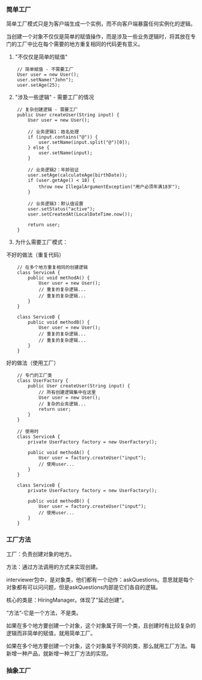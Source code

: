 ### 简单工厂
简单工厂模式只是为客户端生成一个实例，而不向客户端暴露任何实例化的逻辑。

当创建一个对象不仅仅是简单的赋值操作，而是涉及一些业务逻辑时，将其放在专门的工厂中比在每个需要的地方重复相同的代码更有意义。
1. "不仅仅是简单的赋值"
```
    // 简单赋值 - 不需要工厂
    User user = new User();
    user.setName("John");
    user.setAge(25);
```
2. "涉及一些逻辑" - 需要工厂的情况
```
    // 复杂创建逻辑 - 需要工厂
    public User createUser(String input) {
        User user = new User();
        
        // 业务逻辑1：姓名处理
        if (input.contains("@")) {
            user.setName(input.split("@")[0]);
        } else {
            user.setName(input);
        }
        
        // 业务逻辑2：年龄验证
        user.setAge(calculateAge(birthDate));
        if (user.getAge() < 18) {
            throw new IllegalArgumentException("用户必须年满18岁");
        }
        
        // 业务逻辑3：默认值设置
        user.setStatus("active");
        user.setCreatedAt(LocalDateTime.now());
        
        return user;
    }
```
3. 为什么需要工厂模式：

不好的做法（重复代码）
```
    // 在多个地方重复相同的创建逻辑
    class ServiceA {
        public void methodA() {
            User user = new User();
            // 重复的复杂逻辑...
            // 重复的复杂逻辑...
        }
    }
    
    class ServiceB {
        public void methodB() {
            User user = new User();
            // 重复的复杂逻辑...
            // 重复的复杂逻辑...
        }
    }
```

好的做法（使用工厂）
```
    // 专门的工厂类
    class UserFactory {
        public User createUser(String input) {
            // 所有创建逻辑集中在这里
            User user = new User();
            // 复杂的业务逻辑...
            return user;
        }
    }
    
    // 使用时
    class ServiceA {
        private UserFactory factory = new UserFactory();
        
        public void methodA() {
            User user = factory.createUser("input");
            // 使用user...
        }
    }
    
    class ServiceB {
        private UserFactory factory = new UserFactory();
        
        public void methodB() {
            User user = factory.createUser("input");
            // 使用user...
        }
    }
```
### 工厂方法
工厂：负责创建对象的地方。

方法：通过方法调用的方式来实现创建。

interviewer包中，是对象类，他们都有一个动作：askQuestions。意思就是每个对象都有可以问问题，但是askQuestions内部是它们各自的逻辑。

核心的类是：HiringManager。体现了"延迟创建"。

“方法”-它是一个方法，不是类。

如果在多个地方要创建一个对象，这个对象属于同一个类，且创建时有比较复杂的逻辑而非简单的赋值，就用简单工厂。

如果在多个地方要创建一个对象，这个对象属于不同的类，那么就用工厂方法。每新增一种产品，就新增一种工厂方法的实现。

### 抽象工厂
